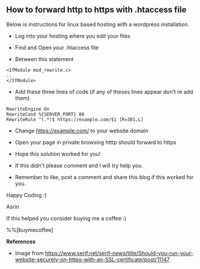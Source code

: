 ## How to forward http to https with .htaccess file

Below is instructions for linux based hosting with a wordpress installation.

- Log into your hosting where you edit your files

- Find and Open your .htaccess file

- Between this statement


```
<IfModule mod_rewrite.c>
..
</IfModule>
``` 

- Add these three lines of code (if any of theses lines appear don’t re add them)


```
RewriteEngine On
RewriteCond %{SERVER_PORT} 80
RewriteRule ^(.*)$ https://example.com/$1 [R=301,L]
``` 

- Change https://example.com/ to your website domain

- Open your page in private browsing htttp should forward to https

- Hope this solution worked for you!

- If this didn't please comment and I will try help you.

- Remember to like, post a comment and share this blog if this worked for you. 

Happy Coding :)

Asrin

If this helped you consider buying me a coffee :)

%%[buymecoffee]

**References**

- Image from https://www.serif.net/serif-news/title/Should-you-run-your-website-securely-on-https-with-an-SSL-certificate/post/11147